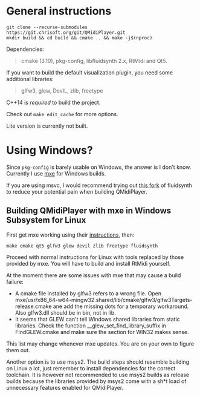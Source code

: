 # General instructions

```
git clone --recurse-submodules https://git.chrisoft.org/git/QMidiPlayer.git
mkdir build && cd build && cmake .. && make -j$(nproc)
```

Dependencies:

> cmake (3.10), pkg-config, libfluidsynth 2.x, RtMidi and Qt5.

If you want to build the default visualization plugin, you need some additional libraries:

> glfw3, glew, DevIL, zlib, freetype

C++14 is _required_ to build the project.

Check out `make edit_cache` for more options.

Lite version is currently not built.

# Using Windows?

Since `pkg-config` is barely usable on Windows, the answer is I don't know.
Currently I use [mxe](https://mxe.cc) for Windows builds.

If you are using msvc, I would recommend trying out [this fork](https://github.com/chirs241097/fluidsynth-sans-glib/)
of fluidsynth to reduce your potential pain when building QMidiPlayer.

## Building QMidiPlayer with mxe in Windows Subsystem for Linux

First get mxe working using their [instructions](https://mxe.cc/#tutorial), then:
```
make cmake qt5 glfw3 glew devil zlib freetype fluidsynth
```

Proceed with normal instructions for Linux with tools replaced by those
provided by mxe. You will have to build and install RtMidi yourself.

At the moment there are some issues with mxe that may cause a
build failure:
  - A cmake file installed by glfw3 refers to a wrong file. Open
  mxe/usr/x86_64-w64-mingw32.shared/lib/cmake/glfw3/glfw3Targets-release.cmake
  ane add the missing dots for a temporary workaround. Also glfw3.dll
  should be in bin, not in lib.
  - It seems that GLEW can't tell Windows shared libraries from static
  libraries. Check the function __glew_set_find_library_suffix in
  FindGLEW.cmake and make sure the section for WIN32 makes sense.

This list may change whenever mxe updates. You are on your own to figure them out.

Another option is to use msys2. The build steps should resemble building on Linux a lot, just
remember to install dependencies for the correct toolchain. It is however not recommended to
use msys2 builds as release builds because the libraries provided by msys2 come with a sh*t
load of unnecessary features enabled for QMidiPlayer.
